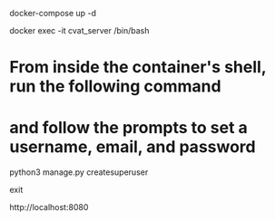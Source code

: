 docker-compose up -d

docker exec -it cvat_server /bin/bash

# From inside the container's shell, run the following command 
# and follow the prompts to set a username, email, and password
python3 manage.py createsuperuser

exit

http://localhost:8080

